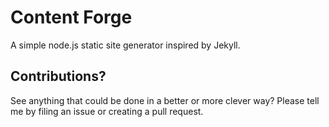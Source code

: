 # Content Forge
A simple node.js static site generator inspired by Jekyll.

## Contributions?
See anything that could be done in a better or more clever way? Please tell me by filing an issue or creating a pull request.
